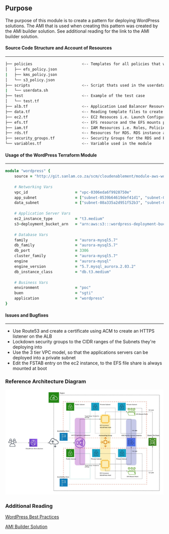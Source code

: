 ## Purpose

The purpose of this module is to create a pattern for deploying WordPress solutions. The AMI that is used when creating this pattern was created by the AMI builder solution. See additional reading for the link to the AMI builder solution. 

#### Source Code Structure and Account of Resources
_____________________

```bash
├── policies                      <-- Templates for all policies that will be created
│   ├── efs_policy.json
|   ├── kms_policy.json                    
│   └── s3_policy.json    
├── scripts                       <-- Script thats used in the userdata for launch configuration to mount the efs share
|   └── userdata.sh                  
├── test                          <-- Example of the test case
│   └── test.tf
├── alb.tf                        <-- Application Load Balancer Resources i.e. ALB, Listeners and Target Groups
├── data.tf                       <-- Reading template files to create policies
├── ec2.tf                        <-- EC2 Resouces i.e. Launch Configuration, ASG, userdate
├── efs.tf                        <-- EFS resource and the EFS mounts points in the data subnets
├── iam.tf                        <-- IAM Resources i.e. Roles, Policies and policy attachments
├── rds.tf                        <-- Resources for RDS. RDS instance and Clusters
├── security_groups.tf            <-- Security Groups for the RDS and EC2 instance
└── variables.tf                  <-- Variable used in the module
```

#### Usage of the WordPress Terraform Module
_____________________

```ruby
module "wordpress" {
    source = "http://git.sanlam.co.za/scm/cloudenablement/module-aws-wordpress.git"

    # Networking Vars
    vpc_id                     = "vpc-0306eda6f9928750e"
    app_subnet                 = ["subnet-0539b64619def41d1", "subnet-08a335a2d951f52b3"]
    data_subnet                = ["subnet-08a335a2d951f52b3", "subnet-09527f39c4ff0b8cb"]
    
    # Application Server Vars
    ec2_instance_type          = "t3.medium"
    s3-deployment_bucket_arn   = "arn:aws:s3:::wordpress-deployment-bucket"
    
    # Database Vars
    family                     = "aurora-mysql5.7"
    db_family                  = "aurora-mysql5.7"
    db_port                    = 3306
    cluster_family             = "aurora-mysql5.7"
    engine                     = "aurora-mysql"
    engine_version             = "5.7.mysql_aurora.2.03.2"
    db_instance_class          = "db.t3.medium"

    # Business Vars
    environment                = "poc"
    buen                       = "sgti"
    application                = "wordpress"
}
```
#### Issues and Bugfixes
______________________
- Use Route53 and create a certificate using ACM to create an HTTPS listener on the ALB
- Lockdown security groups to the CIDR ranges of the Subnets they're deploying into
- Use the 3 tier VPC model, so that the applications servers can be deployed into a private subnet
- Edit the FSTAB entry on the ec2 instance, to the EFS file share is always mounted at boot 

### Reference Architecture Diagram

![Packer AMI Builder](docs/Sanlam-WordPress-Architecture-Version2.jpg)

### Additional Reading
[WordPress Best Practices](https://aws.amazon.com/blogs/architecture/wordpress-best-practices-on-aws/)

[AMI Builder Solution](http://git.sanlam.co.za/projects/CLOUDENABLEMENT/repos/solution-aws-ami-builder/browse)

